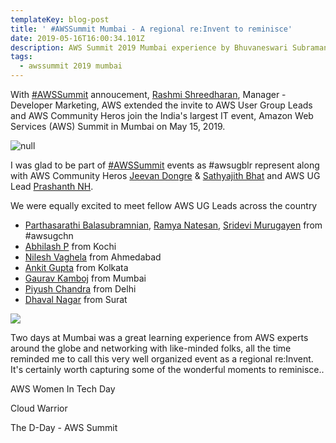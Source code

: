 ```yaml
---
templateKey: blog-post
title: ' #AWSSummit Mumbai - A regional re:Invent to reminisce'
date: 2019-05-16T16:00:34.101Z
description: AWS Summit 2019 Mumbai experience by Bhuvaneswari Subramani
tags:
  - awssummit 2019 mumbai
---
```

With [\#AWSSummit](https://www.awsugblr.in/blog/2019-04-08-awssummit-mumbai-registration-now-open/) annoucement, [Rashmi Shreedharan](https://www.linkedin.com/in/rashmis/), Manager - Developer Marketing, AWS extended the invite to AWS User Group Leads and AWS Community Heros join the India's largest IT event, Amazon Web Services (AWS) Summit in Mumbai on May 15, 2019.

![null](/img/awssummit_mumbai.png)

I was glad to be part of [\#AWSSummit](https://aws.amazon.com/events/summits/mumbai/) events as #awsugblr represent along with AWS Community Heros [Jeevan Dongre](https://www.linkedin.com/in/jeevandongre/) & [Sathyajith Bhat](https://www.linkedin.com/in/sathyabhat/)  and AWS UG Lead [Prashanth NH](https://in.linkedin.com/in/hnprashanth).

We were equally excited to meet fellow AWS UG Leads across the country

* [Parthasarathi Balasubramnian](https://www.linkedin.com/in/parthasarathi-b/), [Ramya Natesan](https://www.linkedin.com/in/ramya-natesan-67499711a/), [Sridevi Murugayen](https://www.linkedin.com/in/sridevi-murugayen-a3646b33/) from #awsugchn
* [Abhilash P](https://www.linkedin.com/in/hiabhilash/) from Kochi
* [Nilesh Vaghela](https://www.linkedin.com/in/nilesh-vaghela/) from Ahmedabad 
* [Ankit Gupta](https://www.linkedin.com/in/akgprogrammer/) from Kolkata
* [Gaurav Kamboj](https://www.linkedin.com/in/gauravkamboj/) from Mumbai
* [Piyush Chandra](https://www.linkedin.com/in/piyush-chandra-604472167/) from Delhi
* [Dhaval Nagar](https://www.linkedin.com/in/dhavaln/) from Surat

![](/img/main_group_summitday.png)

Two days at Mumbai was a great learning experience from AWS experts around the globe and networking with like-minded folks, all the time reminded me to call this very well organized event as a regional re:Invent. It's certainly worth capturing some of the wonderful moments to reminisce..

AWS Women In Tech Day

Cloud Warrior

The D-Day - AWS Summit
